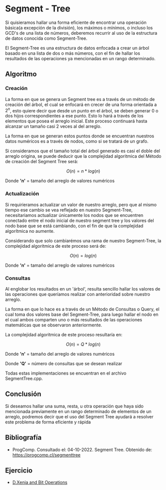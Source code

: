 # Segment - Tree

Si quisieramos hallar una forma eficiente de encontrar una operación básica(a excepción de la división), los máximos o mínimos, o incluso los GCD's de una lista de números, deberemos recurrir al uso de la estructura de datos conocida como Segment-Tree.

El Segment-Tree es una estructura de datos enfocada a crear un árbol basado en una lista de dos o más números, con el fin de hallar los resultados de las operaciones ya mencionadas en un rango determinado.

## Algoritmo

### Creación

La forma en que se genera un Segment tree es a través de un método de creación del árbol, el cual se enfocará en crecer de una forma orientada a $2^n$, esto quiere decir que desde un punto en el árbol, se deben generar 0 o dos hijos correspondientes a ese punto. Esto lo hará a través de los elementos que posea el arreglo inicial. Este proceso continuará hasta alcanzar un tamaño casi 2 veces al del arreglo.

La forma en que se generan estos puntos donde se encuentran nuestros datos numéricos es a través de nodos, como si se tratará de un grafo.

Si consideramos que el tamaño total del árbol generado es casi el doble del arreglo origina, se puede deducir que la complejidad algoritmica del Método de creación del Segment Tree será:

$$O(n) = n*log(n)$$

Donde **'n'** = tamaño del arreglo de valores numéricos

### Actualización

Si requirieramos actualizar un valor de nuestro arreglo, pero que al mismo tiempo ese cambio se vea reflejado en nuestro Segment-Tree, necesitariamos actualizar únicamente los nodos que se encuentren conectado entre el nodo inicial de nuestro segment tree y los valores del nodo base que se está cambiando, con el fin de que la complejidad algorítmica no aumente.

Considerando que solo cambiarémos una rama de nuestro Segment-Tree, la complejidad algoritmica de este proceso será de:

$$O(n) = log(n)$$

Donde **'n'** = tamaño del arreglo de valores numéricos

### Consultas

Al englobar los resultados en un 'árbol', resulta sencillo hallar los valores de las operaciones que queríamos realizar con anterioridad sobre nuestro arreglo.

La forma en que lo hace es a través de un Método de Consultas o Query, el cual toma dos valores base del Segment-Tree, para luego hallar el nodo en el cual ambos comparten uno o más resultados de las operaciones matemáticas que se observaron anteriormente.

La complejidad algoritmica de este proceso resultaría en:

$$O(n) = Q*log(n)$$

Donde **'n'** = tamaño del arreglo de valores numéricos

Donde **'Q'** = número de consultas que se desean realizar

Todas estas implementaciones se encuentran en el archivo SegmentTree.cpp.

## Conclusión

Si deseamos hallar una suma, resta, u otra operación que haya sido mencionada previamente en un rango determinado de elementos de un arreglo, podremos decir que el uso del Segment Tree ayudará a resolver este problema de forma eficiente y rápida

## Bibliografía

* ProgComp. Consultado el: 04-10-2022. Segment Tree. Obtenido de: https://progcomp.cl/segmenttree

## Ejercicio

* [D.Xenia and Bit Operations](https://codeforces.com/problemset/problem/339/D)
